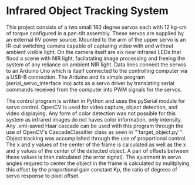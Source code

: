 # Infrared Object Tracking System
This project consists of a two small 180 degree servos each with 12 kg-cm of torque configured in a pan-tilt assembly. These servos are supplied by an external 6V power source. Mounted to the arm of the upper servo is an IR-cut switching camera capable of capturing video with and without ambient visible light. On the camera itself are six near infrared LEDs that flood a scene with NIR light, facilatating image processing and freeing the system of any reliance on ambient NIR light. Data lines connect the servos to an Arduino Uno which is itself connected to the controlling computer via a USB-B connection. The Arduino and its simple program (serial_servo_interface.ino) acts as a servo driver by translating serial commands received from the computer into PWM signals for the servos.

The control program is written in Python and uses the pySerial module for servo control. OpenCV is used for video capture, object detection, and video displaying. Any form of color detection was not possible for this system as infrared images do not haves color information, only intensity. Any .xml-saved Haar cascade can be used with this program through the use of OpenCV's CascadeClassifier class as seen in '''target_object.py'''. Object tracking was accomplished through the use of proportional control. The x and y values of the center of the frame is calculated as well as the x and y values of the center of the detected object. A pair of offsets between these values is then calculated (the error signal). The ajustment in servo angles requred to center the object in the frame is calculated by mulitplying this offset by the proportional gain constant Kp, the ratio of degrees of servo response to pixel offset. 
